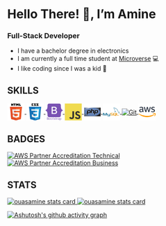# Hello There! 👋, I’m Amine 

### Full-Stack Developer

- I have a bachelor degree in electronics 
- I am currently a full time student at [Microverse](https://www.microverse.org) 💻
- I like coding since I was a kid 💞

## SKILLS

<a href="https://www.w3.org/html/" target="blank">
<img align="center" src="https://raw.githubusercontent.com/devicons/devicon/master/icons/html5/html5-original-wordmark.svg" alt="Html5" height="40" width="40" />
</a>
<a href="https://www.w3schools.com/css/" target="blank">
<img align="center" src="https://raw.githubusercontent.com/devicons/devicon/master/icons/css3/css3-original-wordmark.svg" alt="Css3" height="40" width="40" />
</a>
<a href="https://getbootstrap.com" target="blank">
<img align="center" src="https://raw.githubusercontent.com/devicons/devicon/master/icons/bootstrap/bootstrap-plain-wordmark.svg" alt="Bootstrap" height="40" width="40" />
</a>
<a href="https://developer.mozilla.org/en-US/docs/Web/JavaScript" target="blank">
<img align="center" src="https://raw.githubusercontent.com/devicons/devicon/master/icons/javascript/javascript-original.svg" alt="JavaScript" height="40" width="40" />
</a>
<a href="https://www.php.net" target="blank">
<img align="center" src="https://raw.githubusercontent.com/devicons/devicon/master/icons/php/php-original.svg" alt="PHP" height="40" width="40" />
</a> 
<a href="https://www.mysql.com/" target="blank">
<img align="center" src="https://raw.githubusercontent.com/devicons/devicon/master/icons/mysql/mysql-original-wordmark.svg" alt="MySQL" height="40" width="40" />
</a>
<a href="https://git-scm.com/" target="blank">
<img align="center" src="https://www.vectorlogo.zone/logos/git-scm/git-scm-icon.svg" alt="Git" height="40" width="40" />
</a>
<a href="https://aws.amazon.com" target="blank">
<img align="center" src="https://raw.githubusercontent.com/devicons/devicon/master/icons/amazonwebservices/amazonwebservices-original-wordmark.svg" alt="AWS" height="40" width="40" />
</a>

## BADGES

<a href="https://www.credly.com/badges/d6e477eb-ede3-4f91-bd29-f06d2bdd52ae/public_url" target="_blank">
  <img height="170px" src="https://user-images.githubusercontent.com/104319462/187560579-230b4a18-6ebc-4314-8572-1cfe15480eb7.png" alt="AWS Partner Accreditation Technical"/></a>
<a href="https://www.credly.com/badges/7499c2ab-2c02-440c-8b66-79371fccc14f/public_url" target="_blank">
  <img height="170px" src="https://user-images.githubusercontent.com/104319462/187560087-ad301031-999c-4c26-8b28-1e12f9c7c86a.png" alt="AWS Partner Accreditation Business"/></a>

## STATS

<a href="https://github.com/ouasamine">

<img  width="49.8%" height="160px" src="https://github-readme-stats.vercel.app/api/top-langs?username=ouasamine&theme=gruvbox&title_color=c3ce9c&text_color=c3ce9c&bg_color=400726&hide_border=true&layout=compact" alt="ouasamine stats card" />

<img  width="49.8%" height="160px" src="https://github-readme-stats.vercel.app/api?username=ouasamine&show_icons=true&theme=gruvbox&title_color=c3ce9c&text_color=c3ce9c&bg_color=400726&hide_border=true" alt="ouasamine stats card" />

</a>


[![Ashutosh's github activity graph](https://activity-graph.herokuapp.com/graph?username=ouasamine&bg_color=400726&color=c3ce9c&line=0b0a0b&point=c3ce9c&area=true&hide_border=true)](https://github.com/ouasamine)

